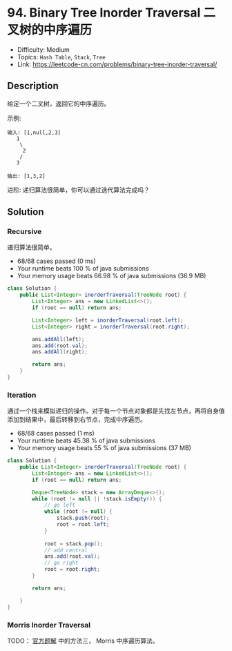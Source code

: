 # 94. Binary Tree Inorder Traversal 二叉树的中序遍历

- Difficulty: Medium
- Topics: `Hash Table`, `Stack`, `Tree`
- Link: https://leetcode-cn.com/problems/binary-tree-inorder-traversal/

## Description

给定一个二叉树，返回它的中序遍历。

示例:
```
输入: [1,null,2,3]
   1
    \
     2
    /
   3

输出: [1,3,2]
```

进阶: 递归算法很简单，你可以通过迭代算法完成吗？

## Solution

### Recursive

递归算法很简单。

- 68/68 cases passed (0 ms)
- Your runtime beats 100 % of java submissions
- Your memory usage beats 66.98 % of java submissions (36.9 MB)

```java
class Solution {
    public List<Integer> inorderTraversal(TreeNode root) {
        List<Integer> ans = new LinkedList<>();
        if (root == null) return ans;

        List<Integer> left = inorderTraversal(root.left);
        List<Integer> right = inorderTraversal(root.right);

        ans.addAll(left);
        ans.add(root.val);
        ans.addAll(right);

        return ans;
    }
}
```

### Iteration

通过一个栈来模拟递归的操作。对于每一个节点对象都是先找左节点，再将自身值添加到结果中，最后转移到右节点，完成中序遍历。

- 68/68 cases passed (1 ms)
- Your runtime beats 45.38 % of java submissions
- Your memory usage beats 55 % of java submissions (37 MB)

```java
class Solution {
    public List<Integer> inorderTraversal(TreeNode root) {
        List<Integer> ans = new LinkedList<>();
        if (root == null) return ans;

        Deque<TreeNode> stack = new ArrayDeque<>();
        while (root != null || !stack.isEmpty()) {
            // go left
            while (root != null) {
                stack.push(root);
                root = root.left;
            }
            
            root = stack.pop();
            // add central
            ans.add(root.val);
            // go right
            root = root.right;
        }

        return ans;

    }
}
```

### Morris Inorder Traversal

TODO： [官方题解](https://leetcode-cn.com/problems/binary-tree-inorder-traversal/solution/er-cha-shu-de-zhong-xu-bian-li-by-leetcode-solutio/) 中的方法三， Morris 中序遍历算法。

